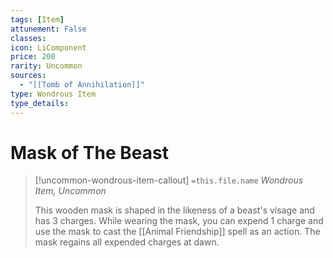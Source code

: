 ```yaml
---
tags: [Item]
attunement: False
classes: 
icon: LiComponent
price: 200
rarity: Uncommon
sources:
  - "[[Tomb of Annihilation]]"
type: Wondrous Item
type_details: 
---
```

# Mask of The Beast
>[!uncommon-wondrous-item-callout] `=this.file.name`
>*Wondrous Item, Uncommon*
>
>This wooden mask is shaped in the likeness of a beast's visage and has 3 charges. While wearing the mask, you can expend 1 charge and use the mask to cast the [[Animal Friendship]] spell as an action. The mask regains all expended charges at dawn.
>
>
